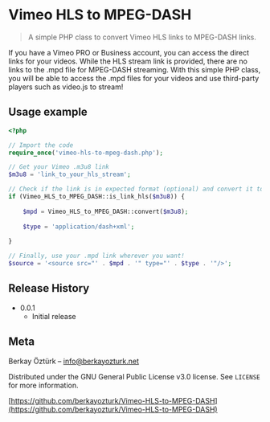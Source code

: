 # Vimeo HLS to MPEG-DASH
> A simple PHP class to convert Vimeo HLS links to MPEG-DASH links.

 If you have a Vimeo PRO or Business account, you can access the direct links for your videos. While the HLS stream link is provided, there are no links to the .mpd file for MPEG-DASH streaming. With this simple PHP class, you will be able to access the .mpd files for your videos and use third-party players such as video.js to stream!

## Usage example

```php
<?php

// Import the code
require_once('vimeo-hls-to-mpeg-dash.php');

// Get your Vimeo .m3u8 link
$m3u8 = 'link_to_your_hls_stream';

// Check if the link is in expected format (optional) and convert it to a .mpd link
if (Vimeo_HLS_to_MPEG_DASH::is_link_hls($m3u8)) {
    
    $mpd = Vimeo_HLS_to_MPEG_DASH::convert($m3u8);
    
    $type = 'application/dash+xml';
    
}

// Finally, use your .mpd link wherever you want!
$source = '<source src="' . $mpd . '" type="' . $type . '"/>';
```

## Release History

* 0.0.1
    * Initial release

## Meta

Berkay Öztürk – info@berkayozturk.net

Distributed under the GNU General Public License v3.0 license. See ``LICENSE`` for more information.

[https://github.com/berkayozturk/Vimeo-HLS-to-MPEG-DASH](https://github.com/berkayozturk/Vimeo-HLS-to-MPEG-DASH)
